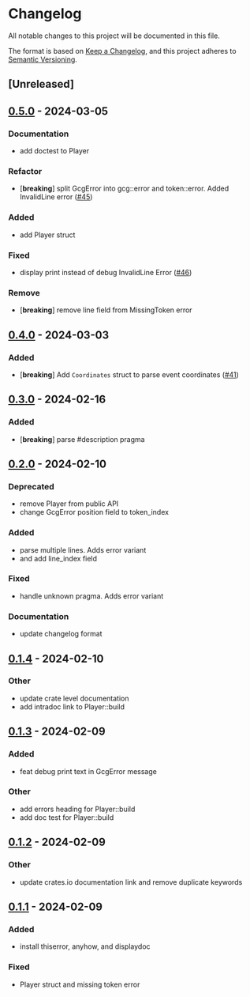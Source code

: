 # Changelog
All notable changes to this project will be documented in this file.

The format is based on [Keep a Changelog](https://keepachangelog.com/en/1.0.0/),
and this project adheres to [Semantic Versioning](https://semver.org/spec/v2.0.0.html).

## [Unreleased]

## [0.5.0](https://github.com/20jasper/gcg-parser/compare/v0.4.0...v0.5.0) - 2024-03-05

### Documentation
- add doctest to Player

### Refactor
- [**breaking**] split GcgError into gcg::error and token::error. Added InvalidLine error ([#45](https://github.com/20jasper/gcg-parser/pull/45))

### Added
- add Player struct

### Fixed
- display print instead of debug InvalidLine Error ([#46](https://github.com/20jasper/gcg-parser/pull/46))

### Remove
- [**breaking**] remove line field from MissingToken error

## [0.4.0](https://github.com/20jasper/gcg-parser/compare/v0.3.0...v0.4.0) - 2024-03-03

### Added
- [**breaking**] Add `Coordinates` struct to parse event coordinates ([#41](https://github.com/20jasper/gcg-parser/pull/41))

## [0.3.0](https://github.com/20jasper/gcg-parser/compare/v0.2.0...v0.3.0) - 2024-02-16

### Added
- [**breaking**] parse #description pragma

## [0.2.0](https://github.com/20jasper/gcg-parser/compare/v0.1.4...v0.2.0) - 2024-02-10

### Deprecated
- remove Player from public API
- change GcgError position field to token_index

### Added
- parse multiple lines. Adds error variant
- and add line_index field

### Fixed
- handle unknown pragma. Adds error variant

### Documentation
- update changelog format

## [0.1.4](https://github.com/20jasper/gcg-parser/compare/v0.1.3...v0.1.4) - 2024-02-10

### Other
- update crate level documentation
- add intradoc link to Player::build

## [0.1.3](https://github.com/20jasper/gcg-parser/compare/v0.1.2...v0.1.3) - 2024-02-09

### Added
- feat debug print text in GcgError message

### Other
- add errors heading for Player::build
- add doc test for Player::build

## [0.1.2](https://github.com/20jasper/gcg-parser/compare/v0.1.1...v0.1.2) - 2024-02-09

### Other
- update crates.io documentation link and remove duplicate keywords

## [0.1.1](https://github.com/20jasper/gcg-parser/compare/v0.1.0...v0.1.1) - 2024-02-09

### Added
- install thiserror, anyhow, and displaydoc

### Fixed
- Player struct and missing token error


